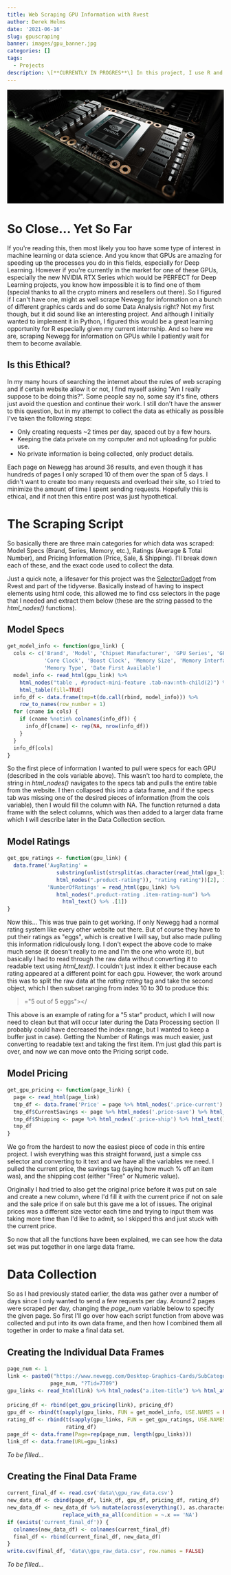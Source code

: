 ```yaml
---
title: Web Scraping GPU Information with Rvest
author: Derek Helms
date: '2021-06-16'
slug: gpuscraping
banner: images/gpu_banner.jpg
categories: []
tags:
  - Projects
description: \[**CURRENTLY IN PROGRES**\] In this project, I use R and its library **Rvest** to scrape Newegg for information about GPUs including price, rating, and model specs. The main emphasis of this project is Web Scraping, Data Cleaning, and Exploratory Data Analysis. The data may be used for modeling but the model type and purpose has yet to be determined. 
---
```


![](img/banner.jpg)

# So Close... Yet So Far
If you're reading this, then most likely you too have some type of interest in machine learning or data science. And you know that GPUs are amazing for speeding up the processes you do in this fields, especially for Deep Learning. However if you're currently in the market for one of these GPUs, especially the new NVIDIA RTX Series which would be PERFECT for Deep Learning projects, you know how impossible it is to find one of them (special thanks to all the crypto miners and resellers out there). So I figured if I can't have one, might as well scrape Newegg for information on a bunch of different graphics cards and do some Data Analysis right? Not my first though, but it did sound like an interesting project. And although I initially wanted to implement it in Python, I figured this would be a great learning opportunity for R especially given my current internship. And so here we are, scraping Newegg for information on GPUs while I patiently wait for them to become available.

## Is this Ethical?
In my many hours of searching the internet about the rules of web scraping and if certain website allow it or not, I find myself asking "Am I really suppose to be doing this?". Some people say no, some say it's fine, others just avoid the question and continue their work. I still don't have the answer to this question, but in my attempt to collect the data as ethically as possible I've taken the following steps:

- Only creating requests ~2 times per day, spaced out by a few hours.
- Keeping the data private on my computer and not uploading for public use.
- No private information is being collected, only product details.

Each page on Newegg has around 36 results, and even though it has hundreds of pages I only scraped 10 of them over the span of 5 days. I didn't want to create too many requests and overload their site, so I tried to minimize the amount of time I spent sending requests. Hopefully this is ethical, and if not then this entire post was just hypothetical.

# The Scraping Script
So basically there are three main categories for which data was scraped: Model Specs (Brand, Series, Memory, etc.), Ratings (Average & Total Number), and Pricing Information (Price, Sale, & Shipping). I'll break down each of these, and the exact code used to collect the data.

Just a quick note, a lifesaver for this project was the [SelectorGadget](https://rvest.tidyverse.org/articles/selectorgadget.html) from Rvest and part of the tidyverse. Basically instead of having to inspect elements using html code, this allowed me to find css selectors in the page that I needed and extract them below (these are the string passed to the *html_nodes()* functions). 

## Model Specs
``` r
get_model_info <- function(gpu_link) {
  cols <- c('Brand', 'Model', 'Chipset Manufacturer', 'GPU Series', 'GPU', 
            'Core Clock', 'Boost Clock', 'Memory Size', 'Memory Interface', 
            'Memory Type', 'Date First Available')
  model_info <- read_html(gpu_link) %>% 
    html_nodes("table , #product-mini-feature .tab-nav:nth-child(2)") %>% 
    html_table(fill=TRUE)
  info_df <- data.frame(tmp=t(do.call(rbind, model_info))) %>% 
    row_to_names(row_number = 1)
  for (cname in cols) {
    if (cname %notin% colnames(info_df)) {
      info_df[cname] <- rep(NA, nrow(info_df))
    }
  }
  info_df[cols]
}
```
So the first piece of information I wanted to pull were specs for each GPU (described in the cols variable above). This wasn't too hard to complete, the string in *html_nodes()* navigates to the specs tab and pulls the entire table from the website. I then collapsed this into a data frame, and if the specs tab was missing one of the desired pieces of information (from the cols variable), then I would fill the column with NA. The function returned a data frame with the select columns, which was then added to a larger data frame which I will describe later in the Data Collection section.

## Model Ratings
``` r
get_gpu_ratings <- function(gpu_link) {
  data.frame('AvgRating' = 
                substring(unlist(strsplit(as.character(read_html(gpu_link) %>% 
                html_nodes(".product-rating")), "rating rating"))[2], 10, 30),
             'NumberOfRatings' = read_html(gpu_link) %>% 
                html_nodes(".product-rating .item-rating-num") %>% 
                  html_text() %>% .[1])
}
```
Now this... This was true pain to get working. If only Newegg had a normal rating system like every other website out there. But of course they have to put their ratings as "eggs", which is creative I will say, but also made pulling this information ridiculously long. I don't expect the above code to make much sense (it doesn't really to me and I'm the one who wrote it), but basically I had to read through the raw data without converting it to readable text using *html_text()*. I couldn't just index it either because each rating appeared at a different point for each gpu. However, the work around this was to split the raw data at the *rating rating* tag and take the second object, which I then subset ranging from index 10 to 30 to produce this:

> ="5 out of 5 eggs"></

This above is an example of rating for a "5 star" product, which I will now need to clean but that will occur later during the Data Processing section (I probably could have decreased the index range, but I wanted to keep a buffer just in case). Getting the Number of Ratings was much easier, just converting to readable text and taking the first item. I'm just glad this part is over, and now we can move onto the Pricing script code.

## Model Pricing
``` r
get_gpu_pricing <- function(page_link) {
  page <- read_html(page_link)
  tmp_df <- data.frame('Price' = page %>% html_nodes('.price-current') %>% html_text())
  tmp_df$CurrentSavings <- page %>% html_nodes('.price-save') %>% html_text()
  tmp_df$Shipping <- page %>% html_nodes('.price-ship') %>% html_text()
  tmp_df
}
```
We go from the hardest to now the easiest piece of code in this entire project. I wish everything was this straight forward, just a simple css selector and converting to it text and we have all the variables we need. I pulled the current price, the savings tag (saying how much % off an item was), and the shipping cost (either "Free" or Numeric value). 

Originally I had tried to also get the original price before it was put on sale and create a new column, where I'd fill it with the current price if not on sale and the sale price if on sale but this gave me a lot of issues. The original prices was a different size vector each time and trying to input them was taking more time than I'd like to admit, so I skipped this and just stuck with the current price.

So now that all the functions have been explained, we can see how the data set was put together in one large data frame.

# Data Collection
So as I had previously stated earlier, the data was gather over a number of days since I only wanted to send a few requests per day. Around 2 pages were scraped per day, changing the *page_num* variable below to specify the given page. So first I'll go over how each script function from above was collected and put into its own data frame, and then how I combined them all together in order to make a final data set.

## Creating the Individual Data Frames
```r
page_num <- 1
link <- paste0("https://www.newegg.com/Desktop-Graphics-Cards/SubCategory/ID-48/Page-",
              page_num, "?Tid=7709")
gpu_links <- read_html(link) %>% html_nodes("a.item-title") %>% html_attr("href")

pricing_df <- rbind(get_gpu_pricing(link), pricing_df)
gpu_df <- rbind(t(sapply(gpu_links, FUN = get_model_info, USE.NAMES = FALSE)), gpu_df)
rating_df <- rbind(t(sapply(gpu_links, FUN = get_gpu_ratings, USE.NAMES = FALSE)),
                   rating_df)
page_df <- data.frame(Page=rep(page_num, length(gpu_links)))
link_df <- data.frame(URL=gpu_links)
```
*To be filled...*

## Creating the Final Data Frame
``` r
current_final_df <- read.csv('data\\gpu_raw_data.csv')
new_data_df <- cbind(page_df, link_df, gpu_df, pricing_df, rating_df)
new_data_df <- new_data_df %>% mutate(across(everything(), as.character)) %>% 
                  replace_with_na_all(condition = ~.x == 'NA')
if (exists('current_final_df')) {
  colnames(new_data_df) <- colnames(current_final_df)
  final_df <- rbind(current_final_df, new_data_df)
}
write.csv(final_df, 'data\\gpu_raw_data.csv', row.names = FALSE)
```
*To be filled...*


